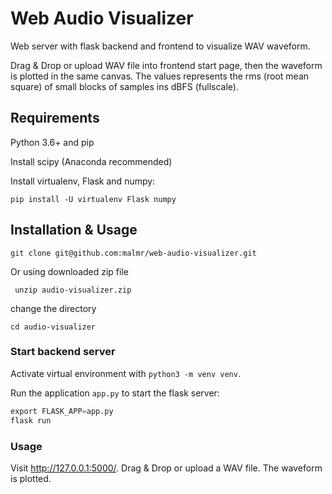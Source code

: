 # Web Audio Visualizer
Web server with flask backend and frontend to visualize WAV waveform.

Drag & Drop or upload WAV file into frontend start page, then the waveform is plotted in the same canvas. The values represents the rms (root mean square) of small blocks of samples ins dBFS (fullscale).

## Requirements

Python 3.6+ and pip

Install scipy (Anaconda recommended)

Install virtualenv, Flask and numpy:

`pip install -U virtualenv Flask numpy`

## Installation & Usage

``git clone git@github.com:malmr/web-audio-visualizer.git``

Or using downloaded zip file 

`` unzip audio-visualizer.zip``

change the directory

``cd audio-visualizer``

### Start backend server

Activate virtual environment with `python3 -m venv venv`.

Run the application `app.py` to start the flask server:

```python
export FLASK_APP=app.py
flask run
```



### Usage

Visit http://127.0.0.1:5000/. Drag & Drop or upload a WAV file. The waveform is plotted.
